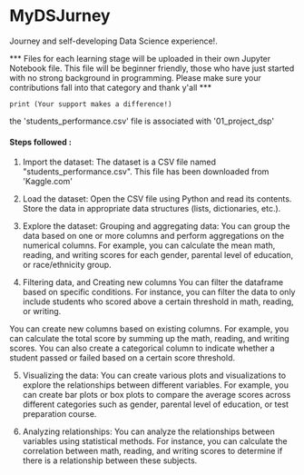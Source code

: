 # MyDSJurney
Journey and self-developing Data Science experience!. 

*** Files for each learning stage will be uploaded in their own Jupyter Notebook file. 
    This file will be beginner friendly, those who have just started with no strong background in programming.
    Please make sure your contributions fall into that category and thank y'all ***
    
    print (Your support makes a difference!)
    
    
the 'students_performance.csv' file is associated with '01_project_dsp'

#### Steps followed :
1. Import the dataset:
The dataset is a CSV file named "students_performance.csv". This file has been downloaded from 'Kaggle.com'

2. Load the dataset:
Open the CSV file using Python and read its contents. Store the data in appropriate data structures (lists, dictionaries, etc.).

3. Explore the dataset:
Grouping and aggregating data: You can group the data based on one or more columns and perform aggregations on the numerical columns. For example, you can calculate the mean math, reading, and writing scores for each gender, parental level of education, or race/ethnicity group.

4. Filtering data, and Creating new columns
You can filter the dataframe based on specific conditions. For instance, you can filter the data to only include students who scored above a certain threshold in math, reading, or writing.

You can create new columns based on existing columns. For example, you can calculate the total score by summing up the math, reading, and writing scores. You can also create a categorical column to indicate whether a student passed or failed based on a certain score threshold.

5. Visualizing the data:
You can create various plots and visualizations to explore the relationships between different variables. For example, you can create bar plots or box plots to compare the average scores across different categories such as gender, parental level of education, or test preparation course.

6. Analyzing relationships:
You can analyze the relationships between variables using statistical methods. For instance, you can calculate the correlation between math, reading, and writing scores to determine if there is a relationship between these subjects.
